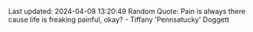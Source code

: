 Last updated: 2024-04-08 13:20:49
Random Quote: Pain is always there cause life is freaking painful, okay? - Tiffany 'Pennsatucky' Doggett